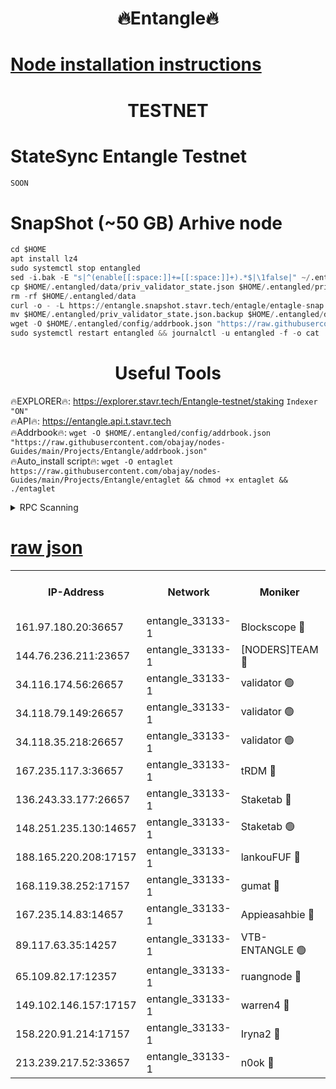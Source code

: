 <h1 align="center"> 🔥Entangle🔥</h1>

[Node installation instructions](https://github.com/obajay/nodes-Guides/tree/main/Projects/Entangle)
=

<h1 align="center"> TESTNET</h1>

# StateSync Entangle Testnet
```python
SOON
```
# SnapShot (~50 GB) Arhive node
```python
cd $HOME
apt install lz4
sudo systemctl stop entangled
sed -i.bak -E "s|^(enable[[:space:]]+=[[:space:]]+).*$|\1false|" ~/.entangled/config/config.toml
cp $HOME/.entangled/data/priv_validator_state.json $HOME/.entangled/priv_validator_state.json.backup
rm -rf $HOME/.entangled/data
curl -o - -L https://entangle.snapshot.stavr.tech/entagle/entagle-snap.tar.lz4 | lz4 -c -d - | tar -x -C $HOME/.entangled --strip-components 2
mv $HOME/.entangled/priv_validator_state.json.backup $HOME/.entangled/data/priv_validator_state.json
wget -O $HOME/.entangled/config/addrbook.json "https://raw.githubusercontent.com/obajay/nodes-Guides/main/Projects/Entangle/addrbook.json"
sudo systemctl restart entangled && journalctl -u entangled -f -o cat
```
 <h1 align="center"> Useful Tools</h1>
 
🔥EXPLORER🔥: https://explorer.stavr.tech/Entangle-testnet/staking        `Indexer "ON"` \
🔥API🔥:      https://entangle.api.t.stavr.tech \
🔥Addrbook🔥: ```wget -O $HOME/.entangled/config/addrbook.json "https://raw.githubusercontent.com/obajay/nodes-Guides/main/Projects/Entangle/addrbook.json"``` \
🔥Auto_install script🔥:  `wget -O entaglet https://raw.githubusercontent.com/obajay/nodes-Guides/main/Projects/Entangle/entaglet && chmod +x entaglet && ./entaglet`


<details>
<summary>RPC Scanning</summary>

<h2 align="center"> We scan nodes in real time every 4 hours. And we provide the final result of RPC endpoints.
We cannot influence the operation of these nodes in any way. </h2>


```python
If Voting Power is higher than 0 --> then the Node is a validator of the network and may be subject to attack and be a potential threat to the chain.
```
```python
We marked such validators with a red symbol
```

</details>

[raw json](https://rpc-check.entangt.stavr.tech/entangt/rpc-entangt-result.json)
=


<table><tr><th>IP-Address</th><th>Network</th><th>Moniker</th><th>Latest Block Height</th><th>Earliest Block Height</th><th>Catching Up</th><th>Tx Index</th><th>Voting Power</th><th>Scan Time</th></tr><tr><td>161.97.180.20:36657</td><td>entangle_33133-1</td><td>Blockscope 🔴</td><td>1706733</td><td>1</td><td>False</td><td>off</td><td>259586473635098</td><td>2024-01-16T03:31:05.430245810UTC</td></tr><tr><td>144.76.236.211:23657</td><td>entangle_33133-1</td><td>[NODERS]TEAM 🔴</td><td>1706735</td><td>1</td><td>False</td><td>off</td><td>47049700500000000</td><td>2024-01-16T03:31:17.959749677UTC</td></tr><tr><td>34.116.174.56:26657</td><td>entangle_33133-1</td><td>validator 🟢</td><td>1706737</td><td>1</td><td>False</td><td>on</td><td>0</td><td>2024-01-16T03:31:24.801746851UTC</td></tr><tr><td>34.118.79.149:26657</td><td>entangle_33133-1</td><td>validator 🟢</td><td>1706737</td><td>1</td><td>False</td><td>on</td><td>0</td><td>2024-01-16T03:31:25.544479738UTC</td></tr><tr><td>34.118.35.218:26657</td><td>entangle_33133-1</td><td>validator 🟢</td><td>1706738</td><td>1</td><td>False</td><td>on</td><td>0</td><td>2024-01-16T03:31:26.551617643UTC</td></tr><tr><td>167.235.117.3:36657</td><td>entangle_33133-1</td><td>tRDM 🔴</td><td>1706738</td><td>1</td><td>False</td><td>on</td><td>156936948832723</td><td>2024-01-16T03:31:26.910199286UTC</td></tr><tr><td>136.243.33.177:26657</td><td>entangle_33133-1</td><td>Staketab 🔴</td><td>1706737</td><td>660001</td><td>False</td><td>on</td><td>122550140155031</td><td>2024-01-16T03:31:20.241471995UTC</td></tr><tr><td>148.251.235.130:14657</td><td>entangle_33133-1</td><td>Staketab 🟢</td><td>1706733</td><td>660801</td><td>False</td><td>on</td><td>0</td><td>2024-01-16T03:31:05.077239920UTC</td></tr><tr><td>188.165.220.208:17157</td><td>entangle_33133-1</td><td>lankouFUF 🔴</td><td>1706734</td><td>725001</td><td>False</td><td>on</td><td>180899900000002</td><td>2024-01-16T03:31:10.531274908UTC</td></tr><tr><td>168.119.38.252:17157</td><td>entangle_33133-1</td><td>gumat 🔴</td><td>1706734</td><td>962001</td><td>False</td><td>on</td><td>314013548351851</td><td>2024-01-16T03:31:10.163927670UTC</td></tr><tr><td>167.235.14.83:14657</td><td>entangle_33133-1</td><td>Appieasahbie 🔴</td><td>1706738</td><td>1076001</td><td>False</td><td>on</td><td>44568809900999996</td><td>2024-01-16T03:31:26.155931291UTC</td></tr><tr><td>89.117.63.35:14257</td><td>entangle_33133-1</td><td>VTB-ENTANGLE 🟢</td><td>1706735</td><td>1162001</td><td>False</td><td>off</td><td>0</td><td>2024-01-16T03:31:15.282468913UTC</td></tr><tr><td>65.109.82.17:12357</td><td>entangle_33133-1</td><td>ruangnode 🔴</td><td>1706733</td><td>1312001</td><td>False</td><td>off</td><td>320450335362747</td><td>2024-01-16T03:31:05.800490315UTC</td></tr><tr><td>149.102.146.157:17157</td><td>entangle_33133-1</td><td>warren4 🔴</td><td>1706735</td><td>1436001</td><td>False</td><td>on</td><td>454417023854259</td><td>2024-01-16T03:31:17.668322468UTC</td></tr><tr><td>158.220.91.214:17157</td><td>entangle_33133-1</td><td>Iryna2 🔴</td><td>1706737</td><td>1440001</td><td>False</td><td>on</td><td>278277208343724</td><td>2024-01-16T03:31:25.853459061UTC</td></tr><tr><td>213.239.217.52:33657</td><td>entangle_33133-1</td><td>n0ok 🔴</td><td>1706737</td><td>1606737</td><td>False</td><td>off</td><td>46574292273662988</td><td>2024-01-16T03:31:25.138496490UTC</td></tr></table>

